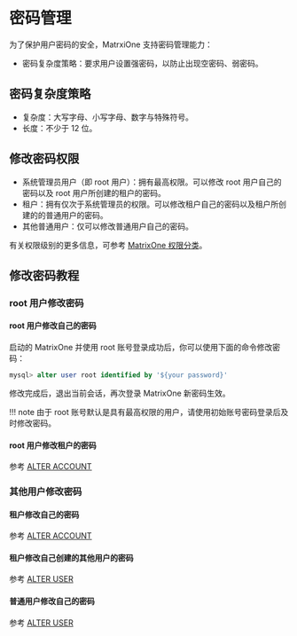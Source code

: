 # 密码管理

为了保护用户密码的安全，MatrxiOne 支持密码管理能力：

- 密码复杂度策略：要求用户设置强密码，以防止出现空密码、弱密码。

## 密码复杂度策略

- 复杂度：大写字母、小写字母、数字与特殊符号。
- 长度：不少于 12 位。

## 修改密码权限

- 系统管理员用户（即 root 用户）：拥有最高权限。可以修改 root 用户自己的密码以及 root 用户所创建的租户的密码。
- 租户：拥有仅次于系统管理员的权限。可以修改租户自己的密码以及租户所创建的的普通用户的密码。
- 其他普通用户：仅可以修改普通用户自己的密码。

有关权限级别的更多信息，可参考 [MatrixOne 权限分类](../Reference/access-control-type.md)。

## 修改密码教程

### root 用户修改密码

#### root 用户修改自己的密码

启动的 MatrixOne 并使用 root 账号登录成功后，你可以使用下面的命令修改密码：

```sql
mysql> alter user root identified by '${your password}'
```

修改完成后，退出当前会话，再次登录 MatrixOne 新密码生效。

!!! note
    由于 root 账号默认是具有最高权限的用户，请使用初始账号密码登录后及时修改密码。

#### root 用户修改租户的密码

参考 [ALTER ACCOUNT](../Reference/SQL-Reference/Data-Control-Language/alter-account.md)

### 其他用户修改密码

#### 租户修改自己的密码

参考 [ALTER ACCOUNT](../Reference/SQL-Reference/Data-Control-Language/alter-account.md)

#### 租户修改自己创建的其他用户的密码

参考 [ALTER USER](../Reference/SQL-Reference/Data-Control-Language/alter-account.md)

#### 普通用户修改自己的密码

参考 [ALTER USER](../Reference/SQL-Reference/Data-Control-Language/alter-account.md)
